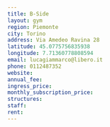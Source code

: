 ```yaml
---
title: B-Side
layout: gym
region: Piemonte
city: Torino
address: Via Amedeo Ravina 28
latitude: 45.0775756835938
longitude: 7.71360778808594
email: lucagiammarco@libero.it
phone: 0112487352
website: 
annual_fee: 
ingress_price: 
monthly_subscription_price: 
structures: 
staff: 
rent: 
---
```


